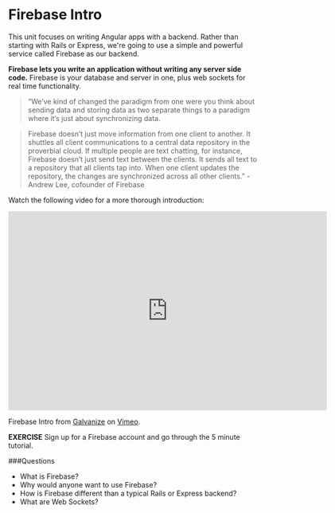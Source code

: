 # Firebase Intro

This unit focuses on writing Angular apps with a backend.  Rather than starting with Rails or Express, we're going to use a simple and powerful service called Firebase as our backend.

**Firebase lets you write an application without writing any server side code.** Firebase is your database and server in one, plus web sockets for real time functionality.

> “We’ve kind of changed the paradigm from one were you think about sending data and storing data as two separate things to a paradigm where it’s just about synchronizing data.

> Firebase doesn’t just move information from one client to another. It shuttles all client communications to a central data repository in the proverbial cloud. If multiple people are text chatting, for instance, Firebase doesn’t just send text between the clients. It sends all text to a repository that all clients tap into. When one client updates the repository, the changes are synchronized across all other clients.” - Andrew Lee, cofounder of Firebase

Watch the following video for a more thorough introduction:

<iframe src="https://player.vimeo.com/video/136780045" width="640" height="400" frameborder="0" webkitallowfullscreen mozallowfullscreen allowfullscreen></iframe>
<p>Firebase Intro from <a href="https://vimeo.com/galvanizehq">Galvanize</a> on <a href="https://vimeo.com">Vimeo</a>.</p>

**EXERCISE** Sign up for a Firebase account and go through the 5 minute tutorial.

###Questions

* What is Firebase?
* Why would anyone want to use Firebase?
* How is Firebase different than a typical Rails or Express backend?
* What are Web Sockets?
